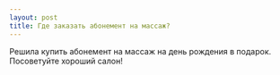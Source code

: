 ```yaml
---
layout: post 
title: Где заказать абонемент на массаж? 
--- 
```

Решила купить абонемент на массаж на день рождения в подарок. Посоветуйте хороший салон!
